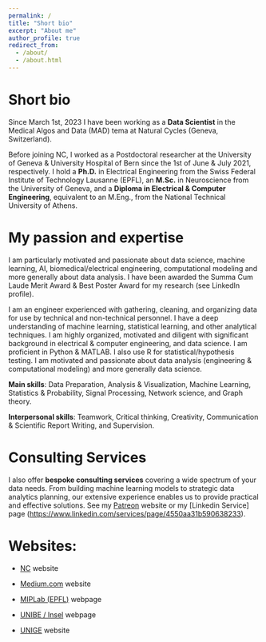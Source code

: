 ```yaml
---
permalink: /
title: "Short bio"
excerpt: "About me"
author_profile: true
redirect_from: 
  - /about/
  - /about.html
---
```


<meta name="google-site-verification" content="-KXtUwKiZPbH6QKiAJTOFGx7X1oFTnGS4dZLv7eq3Xg" />

# Short bio

Since March 1st, 2023 I have been working as a **Data Scientist** in the Medical Algos and Data (MAD) tema at Natural Cycles (Geneva, Switzerland).

Before joining NC, I worked as a Postdoctoral researcher at the University of Geneva & University Hospital of Bern since the 1st of June & July 2021, respectively. I hold a **Ph.D.** in Electrical Engineering from the Swiss Federal Institute of Technology Lausanne (EPFL), an **M.Sc.** in Neuroscience from the University of Geneva, and a **Diploma in Electrical & Computer Engineering**, equivalent to an M.Eng., from the National Technical University of Athens.

# My passion and expertise

I am particularly motivated and passionate about data science, machine learning, AI, biomedical/electrical engineering, computational modeling and more generally about data analysis. I have been awarded the Summa Cum Laude Merit Award & Best Poster Award for my research (see LinkedIn profile).

I am an engineer experienced with gathering, cleaning, and organizing data for use by technical and non-technical personnel. I have a deep understanding of machine learning, statistical learning, and other analytical techniques. I am highly organized, motivated and diligent with significant background in electrical & computer engineering, and data science. I am proficient in Python & MATLAB. I also use R for statistical/hypothesis testing. I am motivated and passionate about data analysis (engineering & computational modeling) and more generally data science.


**Main skills**: Data Preparation, Analysis & Visualization, Machine Learning, Statistics & Probability, Signal Processing, Network science, and Graph theory.

**Interpersonal skills**: Teamwork, Critical thinking, Creativity, Communication & Scientific Report Writing, and Supervision.

# Consulting Services

I also offer **bespoke consulting services** covering a wide spectrum of your data needs. From building machine learning models to strategic data analytics planning, our extensive experience enables us to provide practical and effective solutions. See my [Patreon](https://www.patreon.com/TheDataScienceHub/) website or my [Linkedin Service] page (https://www.linkedin.com/services/page/4550aa31b590638233).

# Websites:

- [NC](https://career.naturalcycles.com/people/1714048-serafeim-loukas) website

- [Medium.com](https://medium.com/@seralouk) website

- [MIPLab (EPFL)](https://miplab.epfl.ch/index.php/people/loukas) webpage

- [UNIBE / Insel](https://www.neuroscience.unibe.ch/research/research_groups/functional_neurological_disorder_fnd_research_group/) webpage

- [UNIGE](https://www.campusbiotech.ch/en/node/468) website

